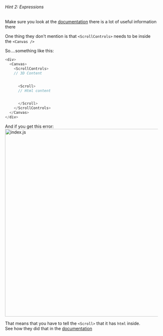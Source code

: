 ###### Hint 2: Expressions

Make sure you look at the <a href="https://github.com/pmndrs/drei?tab=readme-ov-file#scrollcontrols" style="text-decoration: underline;" target="_blank" rel="noopener noreferrer">documentation</a>  there is a lot of useful information there  

One thing they don't mention is that `<ScrollControls>` needs to be inside the `<Canvas />`

So....something like this:
```javascript
<div>
  <Canvas>
    <ScrollControls>
    // 3D Content


      <Scroll>
      // Html content


      </Scroll>
    </ScrollControls>
  </Canvas>
</div>
```

And if you get this error:
<img src="/robot-landing/image12.png" alt="index.js" width="640" height="620">




That means that you have to tell the `<Scroll>` that it has `html` inside.  
See how they did that in the <a href="https://github.com/pmndrs/drei?tab=readme-ov-file#scrollcontrols" style="text-decoration: underline;" target="_blank" rel="noopener noreferrer">documentation</a>
